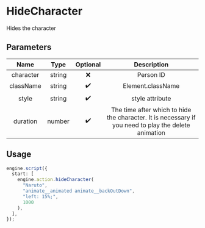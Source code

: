 # HideCharacter

Hides the character

## Parameters

|   Name    |  Type  | Optional |                                             Description                                              |
| :-------: | :----: | :------: | :--------------------------------------------------------------------------------------------------: |
| character | string |    ❌    |                                              Person ID                                               |
| className | string |    ✔️    |                                          Element.className                                           |
|   style   | string |    ✔️    |                                           style attribute                                            |
| duration  | number |    ✔️    | The time after which to hide the character. It is necessary if you need to play the delete animation |

## Usage

```ts
engine.script({
  start: [
    engine.action.hideCharacter(
      "Naruto",
      "animate__animated animate__backOutDown",
      "left: 15%;",
      1000
    ),
  ],
});
```

